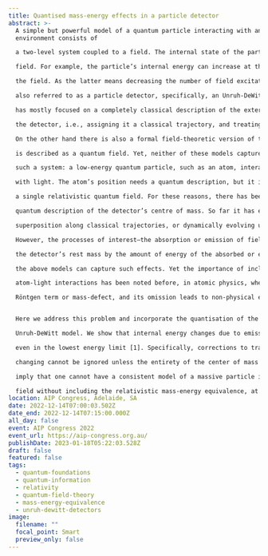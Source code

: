 ```yaml
---
title: Quantised mass-energy effects in a particle detector
abstract: >-
  A simple but powerful model of a quantum particle interacting with an external
  environment consists of

  a two-level system coupled to a field. The internal state of the particle can change in response to the

  field. For example, the particle’s internal energy can increase at the expense of decreasing the energy of

  the field. As the latter means decreasing the number of field excitations (field-particles), such a model is

  also referred to as a particle detector, specifically, an Unruh-DeWitt detector. Research using this model

  has mostly focused on a completely classical description of the external degrees of freedom (DOFs) of

  the detector, i.e., assigning it a classical trajectory, and treating only the internal state as a quantum DOF.

  On the other hand there is also a formal field-theoretic version of this model, where the detector itself

  is described as a quantum field. Yet, neither of these models captures the most natural application of

  such a system: a low-energy quantum particle, such as an atom, interacting with a quantum field, e.g.

  with light. The atom’s position needs a quantum description, but it is not directly described in terms of

  a single relativistic quantum field. For these reasons, there has been much interest in a more realistic

  quantum description of the detector’s centre of mass. So far it has either been described as moving in

  superposition along classical trajectories, or dynamically evolving under a non-relativistic Hamiltonian.

  However, the processes of interest—the absorption or emission of field particles—necessarily change

  the detector’s rest mass by the amount of energy of the absorbed or emitted field quanta, and neither of

  the above models can capture such effects. Yet the importance of including mass-energy equivalence in

  atom-light interactions has been noted before, in atomic physics, where it has been identified with the

  Röntgen term or mass-defect, and its omission leads to non-physical effects.


  Here we address this problem and incorporate the quantisation of the detector’s mass-energy into the

  Unruh-DeWitt model. We show that internal energy changes due to emission or absorption are relevant

  even in the lowest energy limit [1]. Specifically, corrections to transition rates due to the detector’s mass

  changing cannot be ignored unless the entirety of the center of mass dynamics is also ignored. Our results

  imply that one cannot have a consistent model of a massive particle interacting with a relativistic quantum

  field without including the relativistic mass-energy equivalence, at the least, in the particle’s dynamics.
location: AIP Congress, Adelaide, SA
date: 2022-12-14T07:00:03.502Z
date_end: 2022-12-14T07:15:00.000Z
all_day: false
event: AIP Congress 2022
event_url: https://aip-congress.org.au/
publishDate: 2023-01-18T05:22:03.528Z
draft: false
featured: false
tags:
  - quantum-foundations
  - quantum-information
  - relativity
  - quantum-field-theory
  - mass-energy-equivalence
  - unruh-dewitt-detectors
image:
  filename: ""
  focal_point: Smart
  preview_only: false
---
```

